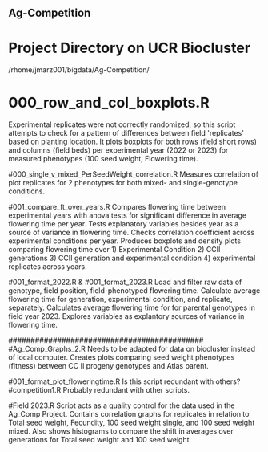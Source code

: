 ## Ag-Competition  
# Project Directory on UCR Biocluster
/rhome/jmarz001/bigdata/Ag-Competition/


# 000_row_and_col_boxplots.R
Experimental replicates were not correctly randomized, so this script attempts to check for a pattern of differences between field 'replicates' based on planting location. It plots boxplots for both rows (field short rows) and columns (field beds) per experimental year (2022 or 2023) for measured phenotypes (100 seed weight, Flowering time).

#000_single_v_mixed_PerSeedWeight_correlation.R
Measures correlation of plot replicates for 2 phenotypes for both mixed- and single-genotype conditions.

#001_compare_ft_over_years.R
Compares flowering time between experimental years with anova tests for significant difference in average flowering time per year.
Tests explanatory variables besides year as a source of variance in flowering time.
Checks correlation coefficient across experimental conditions per year.
Produces boxplots and density plots comparing flowering time over 1) Experimental Condition  2) CCII generations  3) CCII generation and experimental condition  4) experimental replicates across years.

#001_format_2022.R & #001_format_2023.R
Load and filter raw data of genotype, field position, field-phenotyped flowering time. Calculate average flowering time for generation, experimental condition, and replicate, separately. Calculates average flowering time for for parental genotypes in field year 2023. Explores variables as explantory sources of variance in flowering time.


############################################
#Ag_Comp_Graphs_2.R
Needs to be adapted for data on biocluster instead of local computer.
Creates plots comparing seed weight phenotypes (fitness) between CC II progeny genotypes and Atlas parent.

#001_format_plot_floweringtime.R
Is this script redundant with others?
#competition1.R
Probably redundant with other scripts.

#Field 2023.R
Script acts as a quality control for the data used in the Ag_Comp Project. Contains correlation graphs for replicates in relation to Total seed weight, Fecundity, 100 seed weight single, and 100 seed weight mixed. Also shows histograms to compare the shift in averages over generations for Total seed weight and 100 seed weight.
